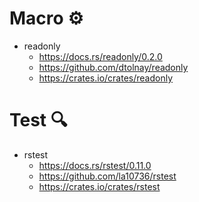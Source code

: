 # Macro ⚙️
* readonly
  * https://docs.rs/readonly/0.2.0
  * https://github.com/dtolnay/readonly
  * https://crates.io/crates/readonly

# Test 🔍
* rstest
  * https://docs.rs/rstest/0.11.0
  * https://github.com/la10736/rstest
  * https://crates.io/crates/rstest

